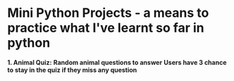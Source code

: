 # Mini Python Projects - a means to practice what I've learnt so far in python

**1. Animal Quiz:**
**Random animal questions to answer**
**Users have 3 chance to stay in the quiz if they miss any question**